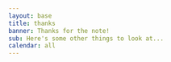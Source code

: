 ```yaml
---
layout: base
title: thanks
banner: Thanks for the note!
sub: Here's some other things to look at...
calendar: all
---
```

